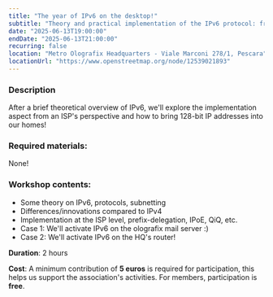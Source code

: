 ```yaml
---
title: "The year of IPv6 on the desktop!"
subtitle: "Theory and practical implementation of the IPv6 protocol: from ISP networks to home applications. With Francesco 'sugo' Politi"
date: "2025-06-13T19:00:00"
endDate: "2025-06-13T21:00:00"
recurring: false
location: "Metro Olografix Headquarters - Viale Marconi 278/1, Pescara"
locationUrl: "https://www.openstreetmap.org/node/12539021893"
---
```


### **Description**  
After a brief theoretical overview of IPv6, we'll explore the implementation aspect from an ISP's perspective and how to bring 128-bit IP addresses into our homes!

### **Required materials**:
None!

### **Workshop contents**:
- Some theory on IPv6, protocols, subnetting
- Differences/innovations compared to IPv4
- Implementation at the ISP level, prefix-delegation, IPoE, QiQ, etc.
- Case 1: We'll activate IPv6 on the olografix mail server :)
- Case 2: We'll activate IPv6 on the HQ's router!

**Duration**: 2 hours

**Cost**: A minimum contribution of **5 euros** is required for participation, this helps us support the association's activities. For members, participation is **free**.